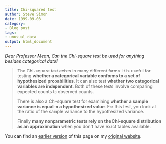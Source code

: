 ```yaml
---
title: Chi-squared test
author: Steve Simon
date: 1999-09-03
category:
- Blog post
tags:
- Unusual data
output: html_document
---
```

*Dear Professor Mean, Can the Chi-square test be used for anything
besides categorical data?*

> The Chi-square test exists in many different forms. It is useful for
> testing **whether a categorical variable conforms to a set of
> hypothesized probabilities**. It can also test **whether two
> categorical variables are independent**. Both of these tests involve
> comparing expected counts to observed counts.
>
> There is also a Chi-square test for examining **whether a sample
> variance is equal to a hypothesized value**. For this test, you look
> at the ratio of the sample variance to the hypothesized variance.
>
> Finally **many nonparametric tests rely on the Chi-square distribution
> as an approximation** when you don\'t have exact tables available.

You can find an [earlier version](http://www.pmean.com/99/chisquared.html) of this page on my [original website](http://www.pmean.com/original_site.html).
